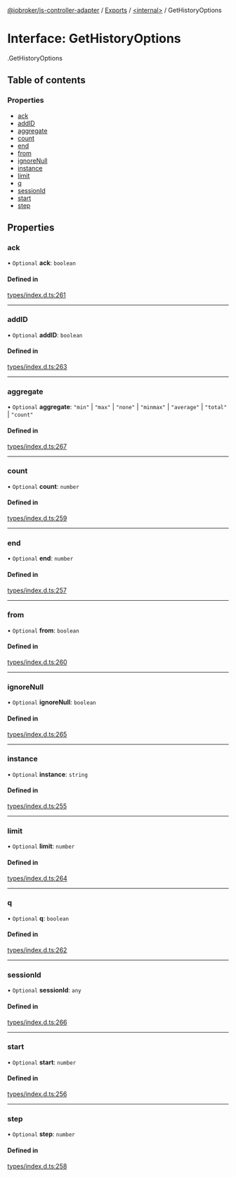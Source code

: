 [@iobroker/js-controller-adapter](../README.md) / [Exports](../modules.md) / [<internal\>](../modules/internal_.md) / GetHistoryOptions

# Interface: GetHistoryOptions

[<internal>](../modules/internal_.md).GetHistoryOptions

## Table of contents

### Properties

- [ack](internal_.GetHistoryOptions.md#ack)
- [addID](internal_.GetHistoryOptions.md#addid)
- [aggregate](internal_.GetHistoryOptions.md#aggregate)
- [count](internal_.GetHistoryOptions.md#count)
- [end](internal_.GetHistoryOptions.md#end)
- [from](internal_.GetHistoryOptions.md#from)
- [ignoreNull](internal_.GetHistoryOptions.md#ignorenull)
- [instance](internal_.GetHistoryOptions.md#instance)
- [limit](internal_.GetHistoryOptions.md#limit)
- [q](internal_.GetHistoryOptions.md#q)
- [sessionId](internal_.GetHistoryOptions.md#sessionid)
- [start](internal_.GetHistoryOptions.md#start)
- [step](internal_.GetHistoryOptions.md#step)

## Properties

### ack

• `Optional` **ack**: `boolean`

#### Defined in

[types/index.d.ts:261](https://github.com/ioBroker/ioBroker.js-controller/blob/f8686615/packages/types/index.d.ts#L261)

___

### addID

• `Optional` **addID**: `boolean`

#### Defined in

[types/index.d.ts:263](https://github.com/ioBroker/ioBroker.js-controller/blob/f8686615/packages/types/index.d.ts#L263)

___

### aggregate

• `Optional` **aggregate**: ``"min"`` \| ``"max"`` \| ``"none"`` \| ``"minmax"`` \| ``"average"`` \| ``"total"`` \| ``"count"``

#### Defined in

[types/index.d.ts:267](https://github.com/ioBroker/ioBroker.js-controller/blob/f8686615/packages/types/index.d.ts#L267)

___

### count

• `Optional` **count**: `number`

#### Defined in

[types/index.d.ts:259](https://github.com/ioBroker/ioBroker.js-controller/blob/f8686615/packages/types/index.d.ts#L259)

___

### end

• `Optional` **end**: `number`

#### Defined in

[types/index.d.ts:257](https://github.com/ioBroker/ioBroker.js-controller/blob/f8686615/packages/types/index.d.ts#L257)

___

### from

• `Optional` **from**: `boolean`

#### Defined in

[types/index.d.ts:260](https://github.com/ioBroker/ioBroker.js-controller/blob/f8686615/packages/types/index.d.ts#L260)

___

### ignoreNull

• `Optional` **ignoreNull**: `boolean`

#### Defined in

[types/index.d.ts:265](https://github.com/ioBroker/ioBroker.js-controller/blob/f8686615/packages/types/index.d.ts#L265)

___

### instance

• `Optional` **instance**: `string`

#### Defined in

[types/index.d.ts:255](https://github.com/ioBroker/ioBroker.js-controller/blob/f8686615/packages/types/index.d.ts#L255)

___

### limit

• `Optional` **limit**: `number`

#### Defined in

[types/index.d.ts:264](https://github.com/ioBroker/ioBroker.js-controller/blob/f8686615/packages/types/index.d.ts#L264)

___

### q

• `Optional` **q**: `boolean`

#### Defined in

[types/index.d.ts:262](https://github.com/ioBroker/ioBroker.js-controller/blob/f8686615/packages/types/index.d.ts#L262)

___

### sessionId

• `Optional` **sessionId**: `any`

#### Defined in

[types/index.d.ts:266](https://github.com/ioBroker/ioBroker.js-controller/blob/f8686615/packages/types/index.d.ts#L266)

___

### start

• `Optional` **start**: `number`

#### Defined in

[types/index.d.ts:256](https://github.com/ioBroker/ioBroker.js-controller/blob/f8686615/packages/types/index.d.ts#L256)

___

### step

• `Optional` **step**: `number`

#### Defined in

[types/index.d.ts:258](https://github.com/ioBroker/ioBroker.js-controller/blob/f8686615/packages/types/index.d.ts#L258)
